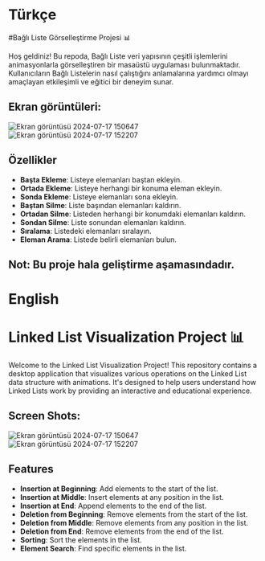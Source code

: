 # Türkçe
#Bağlı Liste Görselleştirme Projesi 📊

Hoş geldiniz! Bu repoda, Bağlı Liste veri yapısının çeşitli işlemlerini animasyonlarla görselleştiren bir masaüstü uygulaması bulunmaktadır. Kullanıcıların Bağlı Listelerin nasıl çalıştığını anlamalarına yardımcı olmayı amaçlayan etkileşimli ve eğitici bir deneyim sunar.
## Ekran görüntüleri:
![Ekran görüntüsü 2024-07-17 150647](https://github.com/user-attachments/assets/6d2bb6f4-4f62-4e90-91ec-334277a827bd)
![Ekran görüntüsü 2024-07-17 152207](https://github.com/user-attachments/assets/929643a3-c111-469e-89cb-96cfaeb8de1d)

## Özellikler
- **Başta Ekleme**: Listeye elemanları baştan ekleyin.
- **Ortada Ekleme**: Listeye herhangi bir konuma eleman ekleyin.
- **Sonda Ekleme**: Listeye elemanları sona ekleyin.
- **Baştan Silme**: Liste başından elemanları kaldırın.
- **Ortadan Silme**: Listeden herhangi bir konumdaki elemanları kaldırın.
- **Sondan Silme**: Liste sonundan elemanları kaldırın.
- **Sıralama**: Listedeki elemanları sıralayın.
- **Eleman Arama**: Listede belirli elemanları bulun.
## Not: Bu proje hala geliştirme aşamasındadır.

# English
# Linked List Visualization Project 📊

Welcome to the Linked List Visualization Project! This repository contains a desktop application that visualizes various operations on the Linked List data structure with animations. It's designed to help users understand how Linked Lists work by providing an interactive and educational experience.
## Screen Shots:
![Ekran görüntüsü 2024-07-17 150647](https://github.com/user-attachments/assets/6d2bb6f4-4f62-4e90-91ec-334277a827bd)
![Ekran görüntüsü 2024-07-17 152207](https://github.com/user-attachments/assets/929643a3-c111-469e-89cb-96cfaeb8de1d)
## Features
- **Insertion at Beginning**: Add elements to the start of the list.
- **Insertion at Middle**: Insert elements at any position in the list.
- **Insertion at End**: Append elements to the end of the list.
- **Deletion from Beginning**: Remove elements from the start of the list.
- **Deletion from Middle**: Remove elements from any position in the list.
- **Deletion from End**: Remove elements from the end of the list.
- **Sorting**: Sort the elements in the list.
- **Element Search**: Find specific elements in the list.
